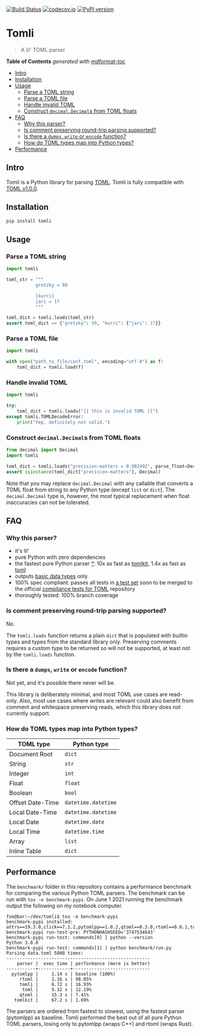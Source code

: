 [![Build Status](https://github.com/hukkinj1/tomli/workflows/Tests/badge.svg?branch=master)](https://github.com/hukkinj1/tomli/actions?query=workflow%3ATests+branch%3Amaster+event%3Apush)
[![codecov.io](https://codecov.io/gh/hukkinj1/tomli/branch/master/graph/badge.svg)](https://codecov.io/gh/hukkinj1/tomli)
[![PyPI version](https://img.shields.io/pypi/v/tomli)](https://pypi.org/project/tomli)

# Tomli

> A lil' TOML parser

**Table of Contents**  *generated with [mdformat-toc](https://github.com/hukkinj1/mdformat-toc)*

<!-- mdformat-toc start --slug=github --maxlevel=6 --minlevel=2 -->

- [Intro](#intro)
- [Installation](#installation)
- [Usage](#usage)
  - [Parse a TOML string](#parse-a-toml-string)
  - [Parse a TOML file](#parse-a-toml-file)
  - [Handle invalid TOML](#handle-invalid-toml)
  - [Construct `decimal.Decimal`s from TOML floats](#construct-decimaldecimals-from-toml-floats)
- [FAQ](#faq)
  - [Why this parser?](#why-this-parser)
  - [Is comment preserving round-trip parsing supported?](#is-comment-preserving-round-trip-parsing-supported)
  - [Is there a `dumps`, `write` or `encode` function?](#is-there-a-dumps-write-or-encode-function)
  - [How do TOML types map into Python types?](#how-do-toml-types-map-into-python-types)
- [Performance](#performance)

<!-- mdformat-toc end -->

## Intro<a name="intro"></a>

Tomli is a Python library for parsing [TOML](https://toml.io).
Tomli is fully compatible with [TOML v1.0.0](https://toml.io/en/v1.0.0).

## Installation<a name="installation"></a>

```bash
pip install tomli
```

## Usage<a name="usage"></a>

### Parse a TOML string<a name="parse-a-toml-string"></a>

```python
import tomli

toml_str = """
           gretzky = 99

           [kurri]
           jari = 17
           """

toml_dict = tomli.loads(toml_str)
assert toml_dict == {"gretzky": 99, "kurri": {"jari": 17}}
```

### Parse a TOML file<a name="parse-a-toml-file"></a>

```python
import tomli

with open("path_to_file/conf.toml", encoding="utf-8") as f:
    toml_dict = tomli.load(f)
```

### Handle invalid TOML<a name="handle-invalid-toml"></a>

```python
import tomli

try:
    toml_dict = tomli.loads("]] this is invalid TOML [[")
except tomli.TOMLDecodeError:
    print("Yep, definitely not valid.")
```

### Construct `decimal.Decimal`s from TOML floats<a name="construct-decimaldecimals-from-toml-floats"></a>

```python
from decimal import Decimal
import tomli

toml_dict = tomli.loads("precision-matters = 0.982492", parse_float=Decimal)
assert isinstance(toml_dict["precision-matters"], Decimal)
```

Note that you may replace `decimal.Decimal` with any callable that converts a TOML float from string to any Python type (except `list` or `dict`).
The `decimal.Decimal` type is, however, the most typical replacement when float inaccuracies can not be tolerated.

## FAQ<a name="faq"></a>

### Why this parser?<a name="why-this-parser"></a>

- it's lil'
- pure Python with zero dependencies
- the fastest pure Python parser [\*](#performance):
  10x as fast as [tomlkit](https://pypi.org/project/tomlkit/),
  1.4x as fast as [toml](https://pypi.org/project/toml/)
- outputs [basic data types](#how-do-toml-types-map-into-python-types) only
- 100% spec compliant: passes all tests in
  [a test set](https://github.com/toml-lang/compliance/pull/8)
  soon to be merged to the official
  [compliance tests for TOML](https://github.com/toml-lang/compliance)
  repository
- thoroughly tested: 100% branch coverage

### Is comment preserving round-trip parsing supported?<a name="is-comment-preserving-round-trip-parsing-supported"></a>

No.

The `tomli.loads` function returns a plain `dict` that is populated with builtin types and types from the standard library only.
Preserving comments requires a custom type to be returned so will not be supported,
at least not by the `tomli.loads` function.

### Is there a `dumps`, `write` or `encode` function?<a name="is-there-a-dumps-write-or-encode-function"></a>

Not yet, and it's possible there never will be.

This library is deliberately minimal, and most TOML use cases are read-only.
Also, most use cases where writes are relevant could also benefit from comment and whitespace preserving reads,
which this library does not currently support.

### How do TOML types map into Python types?<a name="how-do-toml-types-map-into-python-types"></a>

| TOML type        | Python type         |
| ---------------- | ------------------- |
| Document Root    | `dict`              |
| String           | `str`               |
| Integer          | `int`               |
| Float            | `float`             |
| Boolean          | `bool`              |
| Offset Date-Time | `datetime.datetime` |
| Local Date-Time  | `datetime.datetime` |
| Local Date       | `datetime.date`     |
| Local Time       | `datetime.time`     |
| Array            | `list`              |
| Inline Table     | `dict`              |

## Performance<a name="performance"></a>



The `benchmark/` folder in this repository contains a performance benchmark for comparing the various Python TOML parsers.
The benchmark can be run with `tox -e benchmark-pypi`.
On June 1 2021 running the benchmark output the following on my notebook computer.

```console
foo@bar:~/dev/tomli$ tox -e benchmark-pypi
benchmark-pypi installed: attrs==19.3.0,click==7.1.2,pytomlpp==1.0.2,qtoml==0.3.0,rtoml==0.6.1,toml==0.10.2,tomli==0.2.6,tomlkit==0.7.2
benchmark-pypi run-test-pre: PYTHONHASHSEED='3747534643'
benchmark-pypi run-test: commands[0] | python --version
Python 3.8.0
benchmark-pypi run-test: commands[1] | python benchmark/run.py
Parsing data.toml 5000 times:
------------------------------------------------------
    parser |  exec time | performance (more is better)
-----------+------------+-----------------------------
  pytomlpp |     1.14 s | baseline (100%)
     rtoml |     1.16 s | 98.05%
     tomli |     6.72 s | 16.93%
      toml |     9.32 s | 12.19%
     qtoml |     15.3 s | 7.41%
   tomlkit |     67.2 s | 1.69%
```

The parsers are ordered from fastest to slowest, using the fastest parser (pytomlpp) as baseline.
Tomli performed the best out of all pure Python TOML parsers,
losing only to pytomlpp (wraps C++) and rtoml (wraps Rust).
